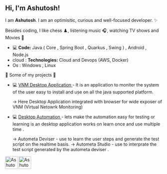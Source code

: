 <h2> Hi, I'm Ashutosh!</h2>


I am <b>Ashutosh</b>.
I am an optimisitic, curious and well-focused developer. :sparkles: <br>

Besides coding, I like chess ♟️, listening music 🎧, watching TV shows and Movies 🍿

- 💻 <b>Code:</b> Java ( Core , Spring Boot , Quarkus , Swing ) , Android , Node.js
- cloud : <b>Technologies:</b> Cloud and Devops (AWS, Docker) 
- Os : Windows , Linux 


🚀 Some of my projects 🔽

- 💻 [VNM Desktop Application ](#link) - It is an application to moniter the system of the user easy to install and use on all the java supported platform.

     -> Here Desktop Application integrated with browser for wide exposer of VNM (Virtual Netowrk Monitoring)

- 💻 [Desktop Automation ](#link) - lets make the automation easy for testing or learning is an desktop application works on learn once and use multiple time .

    -> Autometa Deviser - use to learn the user steps and generate the test script on the realtime basis.
    -> Autometa Studio  - use to interprate the test script generated by the autometa deviser .


<a href="https://twitter.com/">
  <img align="left" alt="Ashutosh's Twitter" src="https://img.icons8.com/color/512/twitter.png" width="40" height="40"/>
</a>

<a href="https://www.linkedin.com/">
  <img align="left" alt="Ashutosh LinkedIn" src="https://img.icons8.com/color/512/linkedin.png" width="40" height="40"/>
</a>
